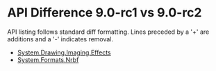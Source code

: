# API Difference 9.0-rc1 vs 9.0-rc2

API listing follows standard diff formatting.
Lines preceded by a '+' are additions and a '-' indicates removal.

* [System.Drawing.Imaging.Effects](9.0-rc2_System.Drawing.Imaging.Effects.md)
* [System.Formats.Nrbf](9.0-rc2_System.Formats.Nrbf.md)

